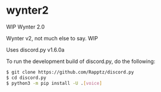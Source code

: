 # wynter2
WIP Wynter 2.0

Wynter v2, not much else to say. WIP


Uses discord.py v1.6.0a

To run the development build of discord.py, do the following:
```bash
$ git clone https://github.com/Rapptz/discord.py
$ cd discord.py
$ python3 -m pip install -U .[voice]
```
